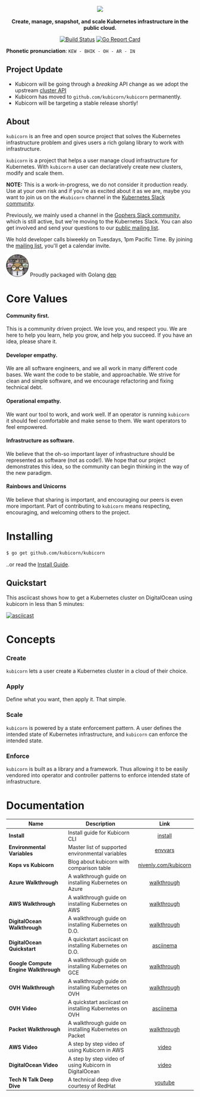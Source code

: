 <p align="center"><img src="docs/img/kubicorn-trans.png" width="360"></p>
<p align="center"><b>Create, manage, snapshot, and scale Kubernetes infrastructure in the public cloud.</b></p>
<p align="center">
  <a href="https://circleci.com/gh/kubicorn/kubicorn/"><img src="https://circleci.com/gh/kubicorn/kubicorn.svg?style=shield" alt="Build Status"></img></a>
  <a href="https://goreportcard.com/report/github.com/kubicorn/kubicorn"><img src="https://goreportcard.com/badge/github.com/kubicorn/kubicorn" alt="Go Report Card"></img></a>
</p>

**Phonetic pronunciation**: `KEW - BHIK - OH - AR - IN`

## Project Update

 - Kubicorn will be going through a *breaking* API change as we adopt the upstream [cluster API](https://github.com/kubernetes-sigs/clife_cluster-api)
 - Kubicorn has moved to `github.com/kubicorn/kubicorn` permanently.
 - Kubicorn will be targeting a stable release shortly!

## About

`kubicorn` is an free and open source project that solves the Kubernetes infrastructure problem and gives users a rich golang library to work with infrastructure.

`kubicorn` is a project that helps a user manage cloud infrastructure for Kubernetes.
With `kubicorn` a user can declaratively create new clusters, modify and scale them.

**NOTE:** This is a work-in-progress, we do not consider it production ready.
Use at your own risk and if you're as excited about it as we are, maybe you want to join us on the `#kubicorn` channel in the [Kubernetes Slack community](http://slack.k8s.io/).

Previously, we mainly used a channel in the [Gophers Slack community](https://invite.slack.golangbridge.org/), which is still active, but we're moving to the Kubernetes Slack.
You can also get involved and send your questions to our [public mailing list](https://groups.google.com/forum/#!forum/kubicorn-users-and-developers).

We hold developer calls biweekly on Tuesdays, 1pm Pacific Time. By joining the [mailing list](https://groups.google.com/forum/#!forum/kubicorn-users-and-developers), you'll get a calendar invite.

<img src="https://github.com/ashleymcnamara/gophers/blob/master/NERDY.png" width="60"> Proudly packaged with Golang [dep](https://github.com/golang/dep)

# Core Values

#### Community first.

This is a community driven project. We love you, and respect you. We are here to help you learn, help you grow, and help you succeed. If you have an idea, please share it.

#### Developer empathy.

We are all software engineers, and we all work in many different code bases. We want the code to be stable, and approachable. We strive for clean and simple software, and we encourage refactoring and fixing technical debt.

#### Operational empathy.

We want our tool to work, and work well. If an operator is running `kubicorn` it should feel comfortable and make sense to them. We want operators to feel empowered.

#### Infrastructure as software.

We believe that the oh-so important layer of infrastructure should be represented as software (not as code!). We hope that our project demonstrates this idea, so the community can begin thinking in the way of the new paradigm.

#### Rainbows and Unicorns

We believe that sharing is important, and encouraging our peers is even more important. Part of contributing to `kubicorn` means respecting, encouraging, and welcoming others to the project.

# Installing

```bash
$ go get github.com/kubicorn/kubicorn
```

..or read the [Install Guide](http://kubicorn.io/documentation/install.html).

## Quickstart

This asciicast shows how to get a Kubernetes cluster on DigitalOcean using kubicorn in less than 5 minutes:

[![asciicast](https://asciinema.org/a/7JKtK7RSNSjznOYpX1rOprRRq.png)](https://asciinema.org/a/7JKtK7RSNSjznOYpX1rOprRRq)

# Concepts

### Create

`kubicorn` lets a user create a Kubernetes cluster in a cloud of their choice.

### Apply

Define what you want, then apply it. That simple.

### Scale

`kubicorn` is powered by a state enforcement pattern.
A user defines the intended state of Kubernetes infrastructure, and `kubicorn` can enforce the intended state.

### Enforce

`kubicorn` is built as a library and a framework. Thus allowing it to be easily vendored into operator and controller patterns to enforce intended state of infrastructure.

# Documentation

| Name                                  | Description                                                  | Link                                                                           |
| ------------------------------------- | ----------------------------------------------------------- |:-------------------------------------------------------------------------------:|
| **Install**                           | Install guide for Kubicorn CLI                              | [install](http://kubicorn.io/documentation/install.html)                        |
| **Environmental Variables**           | Master list of supported environmental variables            | [envvars](http://kubicorn.io/documentation/envar.html)                          |
| **Kops vs Kubicorn**                  | Blog about kubicorn with comparison table                   | [nivenly.com/kubicorn](https://nivenly.com/kubicorn)                            |
| **Azure Walkthrough**                 | A walkthrough guide on installing Kubernetes on Azure       | [walkthrough](http://kubicorn.io/documentation/azure-walkthrough.html)          |
| **AWS Walkthrough**                   | A walkthrough guide on installing Kubernetes on AWS         | [walkthrough](http://kubicorn.io/documentation/aws-walkthrough.html)            |
| **DigitalOcean Walkthrough**          | A walkthrough guide on installing Kubernetes on D.O.        | [walkthrough](http://kubicorn.io/documentation/do-walkthrough.html)             |
| **DigitalOcean Quickstart**           | A quickstart asciicast on installing Kubernetes on D.O.     | [asciinema](https://asciinema.org/a/7JKtK7RSNSjznOYpX1rOprRRq)                  |
| **Google Compute Engine Walkthrough** | A walkthrough guide on installing Kubernetes on GCE         | [walkthrough](http://kubicorn.io/documentation/google-walkthrough.html)         |
| **OVH Walkthrough**                   | A walkthrough guide on installing Kubernetes on OVH         | [walkthrough](http://kubicorn.io/documentation/ovh-walkthrough.html)            |
| **OVH Video**                         | A quickstart asciicast on installing Kubernetes on OVH      | [asciinema](https://asciinema.org/a/rvDYXmnKhxtjaHne8uqmXf7Nq)                  |
| **Packet Walkthrough**                | A walkthrough guide on installing Kubernetes on Packet      | [walkthrough](http://kubicorn.io/documentation/packet-walkthrough.html)         |
| **AWS Video**                         | A step by step video of using Kubicorn in AWS               | [video](https://www.useloom.com/share/a0afd5034e654b0b8d6785a5fa8ec754)         |
| **DigitalOcean Video**                | A step by step video of using Kubicorn in DigitalOcean      | [video](https://youtu.be/XpxgSZ3dspE)                                           |
| **Tech N Talk Deep Dive**             | A technical deep dive courtesy of RedHat                    | [youtube](https://youtu.be/2DmUG0RgS70?list=PLaR6Rq6Z4IqfwXtKT7KeARRvxdvyLqG72) |
